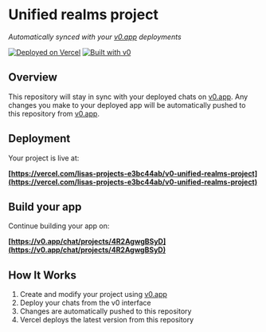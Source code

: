 # Unified realms project

*Automatically synced with your [v0.app](https://v0.app) deployments*

[![Deployed on Vercel](https://img.shields.io/badge/Deployed%20on-Vercel-black?style=for-the-badge&logo=vercel)](https://vercel.com/lisas-projects-e3bc44ab/v0-unified-realms-project)
[![Built with v0](https://img.shields.io/badge/Built%20with-v0.app-black?style=for-the-badge)](https://v0.app/chat/projects/4R2AgwgBSyD)

## Overview

This repository will stay in sync with your deployed chats on [v0.app](https://v0.app).
Any changes you make to your deployed app will be automatically pushed to this repository from [v0.app](https://v0.app).

## Deployment

Your project is live at:

**[https://vercel.com/lisas-projects-e3bc44ab/v0-unified-realms-project](https://vercel.com/lisas-projects-e3bc44ab/v0-unified-realms-project)**

## Build your app

Continue building your app on:

**[https://v0.app/chat/projects/4R2AgwgBSyD](https://v0.app/chat/projects/4R2AgwgBSyD)**

## How It Works

1. Create and modify your project using [v0.app](https://v0.app)
2. Deploy your chats from the v0 interface
3. Changes are automatically pushed to this repository
4. Vercel deploys the latest version from this repository
